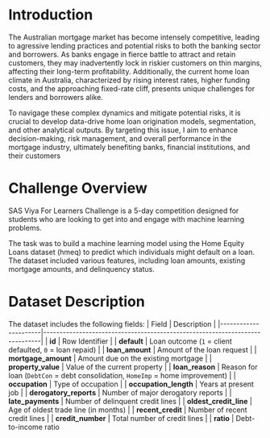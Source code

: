 # Introduction
The Australian mortgage market has become intensely competitive, leading to agressive lending practices and potential risks to both the banking sector and borrowers. As banks engage in fierce battle to attract and retain customers, they may inadvertently lock in riskier customers on thin margins, affecting their long-term profitability. Additionally, the current home loan climate in Australia, characterized by rising interest rates, higher funding costs, and the approaching fixed-rate cliff, presents unique challenges for lenders and borrowers alike. 

To navigage these complex dynamics and mitigate potential risks, it is crucial to develop data-drive home loan origination models, segmentation, and other analytical outputs. By targeting this issue, I aim to enhance decision-making, risk management, and overall performance in the mortgage industry, ultimately benefiting banks, financial institutions, and their customers

# Challenge Overview
SAS Viya For Learners Challenge is a 5-day competition designed for students who are looking to get into and engage with machine learning problems. 

The task was to build a machine learning model using the Home Equity Loans dataset (hmeq) to predict which individuals might default on a loan. The dataset included various features, including loan amounts, existing mortgage amounts, and delinquency status. 

# Dataset Description
The dataset includes the following fields:
| Field               | Description                                                                 |
|----------------------|-----------------------------------------------------------------------------|
| **id**              | Row Identifier                                                             |
| **default**         | Loan outcome (`1` = client defaulted, `0` = loan repaid)                   |
| **loan_amount**     | Amount of the loan request                                                 |
| **mortgage_amount** | Amount due on the existing mortgage                                        |
| **property_value**  | Value of the current property                                              |
| **loan_reason**     | Reason for loan (`DebtCon` = debt consolidation, `HomeImp` = home improvement) |
| **occupation**      | Type of occupation                                                         |
| **occupation_length** | Years at present job                                                      |
| **derogatory_reports** | Number of major derogatory reports                                      |
| **late_payments**   | Number of delinquent credit lines                                          |
| **oldest_credit_line** | Age of oldest trade line (in months)                                    |
| **recent_credit**   | Number of recent credit lines                                              |
| **credit_number**   | Total number of credit lines                                               |
| **ratio**           | Debt-to-income ratio        
